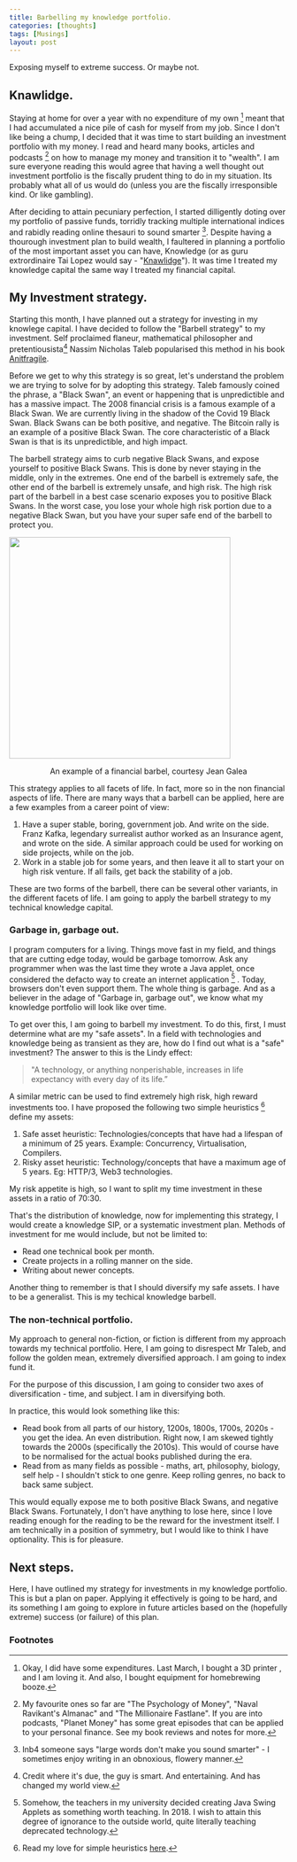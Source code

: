 ```yaml
---
title: Barbelling my knowledge portfolio.
categories: [thoughts]
tags: [Musings]
layout: post
---
```

Exposing myself to extreme success. Or maybe not.

## Knawlidge.

Staying at home for over a year with no expenditure of my own [^1] meant that I had accumulated a nice pile of cash for myself from my job. Since I don't like being a chump, I decided that it was time to start building an investment portfolio with my money. I read and heard many books, articles and podcasts [^3] on how to manage my money and transition it to "wealth". I am sure everyone reading this would agree that having a well thought out investment portfolio is the fiscally prudent thing to do in my situation. Its probably what all of us would do (unless you are the fiscally irresponsible kind. Or like gambling). 

After deciding to attain pecuniary perfection, I started dilligently doting over my portfolio of passive funds, torridly tracking multiple international indices and rabidly reading online thesauri to sound smarter [^4].  Despite having a thourough investment plan to build wealth, I faultered in planning a portfolio of the most important asset you can have, Knowledge (or as guru extrordinaire Tai Lopez would say - "[Knawlidge](https://www.youtube.com/watch?v=Cv1RJTHf5fk)"). It was time I treated my knowledge capital the same way I treated my financial capital.

## My Investment strategy.
Starting this month, I have planned out a strategy for investing in my knowlege capital. I have decided to follow the "Barbell strategy" to my investment. Self proclaimed flaneur, mathematical philosopher and pretentiousista[^6] Nassim Nicholas Taleb popularised this method in his book [Anitfragile](https://advait.live/antifragile/). 

Before we get to why this strategy is so great, let's understand the problem we are trying to solve for by adopting this strategy. Taleb famously coined the phrase, a "Black Swan", an event or happening that is unpredictible and has a massive impact. The 2008 financial crisis is a famous example of a Black Swan. We are currently living in the shadow of the Covid 19 Black Swan. Black Swans can be both positive, and negative. The Bitcoin rally is an example of a positive Black Swan. The core characteristic of a Black Swan is that is its unpredictible, and high impact.

The barbell strategy aims to curb negative Black Swans, and expose yourself to positive Black Swans. This is done by never staying in the middle, only in the extremes. One end of the barbell is extremely safe, the other end of the barbell is extremely unsafe, and high risk. The high risk part of the barbell in a best case scenario exposes you to positive Black Swans. In the worst case, you lose your whole high risk portion due to a negative Black Swan, but you have your super safe end of the barbell to protect you.


<img src="https://i.imgur.com/sHdF5t9.png" height="400">
<p style="text-align:center"> An example of a financial barbel, courtesy Jean Galea </p>

This strategy applies to all facets of life. In fact, more so in the non financial aspects of life. There are many ways that a barbell can be applied, here are a few examples from a career point of view:
1. Have a super stable, boring, government job. And write on the side. Franz Kafka, legendary surrealist author worked as an Insurance agent, and wrote on the side. A similar approach could be used for working on side projects, while on the job.
2. Work in a stable job for some years, and then leave it all to start your on high risk venture. If all fails, get back the stability of a job.

These are two forms of the barbell, there can be several other variants, in the different facets of life. I am going to apply the barbell strategy to my technical knowledge capital.

### Garbage in, garbage out.

I program computers for a living. Things move fast in my field, and things that are cutting edge today, would be garbage tomorrow. Ask any programmer when was the last time they wrote a Java applet, once considered the defacto way to create an internet application [^5] . Today, browsers don't even support them. The whole thing is garbage. And as a believer in the adage of "Garbage in, garbage out", we know what my knowledge portfolio will look like over time.

To get over this, I am going to barbell my investment. To do this, first, I must determine what are my "safe assets". In a field with technologies and knowledge being as transient as they are, how do I find out what is a "safe" investment? The answer to this is the Lindy effect:

> "A technology, or anything nonperishable, increases in life expectancy with every day of its life.”

A similar metric can be used to find extremely high risk, high reward investments too. I have proposed the following two simple heuristics [^7] define my assets:
1. Safe asset heuristic: Technologies/concepts that have had a lifespan of a minimum of 25 years. Example: Concurrency, Virtualisation, Compilers.
2. Risky asset heuristic: Technology/concepts that have a maximum age of 5 years. Eg: HTTP/3, Web3 technologies.

My risk appetite is high, so I want to split my time investment in these assets in a ratio of 70:30.

That's the distribution of knowledge, now for implementing this strategy, I would create a knowledge SIP, or a systematic investment plan. Methods of investment for me would include, but not be limited to:
- Read one technical book per month.
- Create projects in a rolling manner on the side.
- Writing about newer concepts.

Another thing to remember is that I should diversify my safe assets. I have to be a generalist. This is my techical knowledge barbell.

### The non-technical portfolio.
My approach to general non-fiction, or fiction is different from my approach towards my technical portfolio. Here, I am going to disrespect Mr Taleb, and follow the golden mean, extremely diversified approach. I am going to index fund it. 

For the purpose of this discussion, I am going to consider two axes of diversification - time, and subject. I am in diversifying both. 

In practice, this would look something like this:
- Read book from all parts of our history, 1200s, 1800s, 1700s, 2020s - you get the idea. An even distribution. Right now, I am skewed tightly towards the 2000s (specifically the 2010s). This would of course have to be normalised for the actual books published during the era.
- Read from as many fields as possible - maths, art, philosophy, biology, self help - I shouldn't stick to one genre. Keep rolling genres, no back to back same subject.

This would equally expose me to both positive Black Swans, and negative Black Swans. Fortunately, I don't have anything to lose here, since I love reading enough for the reading to be the reward for the investment itself. I am technically in a position of symmetry, but I would like to think I have optionality. This is for pleasure.

## Next steps.
Here, I have outlined my strategy for investments in my knowledge portfolio. This is but a plan on paper. Applying it effectively is going to be hard, and its something I am going to explore in future articles based on the (hopefully extreme) success (or failure) of this plan. 

### Footnotes

[^1]: Okay, I did have some expenditures. Last March, I bought a 3D printer [^2], and I am loving it. And also, I bought equipment for homebrewing booze.

[^2]: Its a creality ender 3, and I highly recommend it.

[^3]: My favourite ones so far are "The Psychology of Money", "Naval Ravikant's Almanac" and "The Millionaire Fastlane". If you are into podcasts, "Planet Money" has some great episodes that can be applied to your personal finance. See my book reviews and notes for more.

[^4]: Inb4 someone says "large words don't make you sound smarter" - I sometimes enjoy writing in an obnoxious, flowery manner. 

[^5]: Somehow, the teachers in my university decided creating Java Swing Applets as something worth teaching. In 2018. I wish to attain this degree of ignorance to the outside world, quite literally teaching deprecated technology.

[^6]: Credit where it's due, the guy is smart. And entertaining. And has changed my world view.

[^7]: Read my love for simple heuristics [here](https://advait.live/letter-7/).
